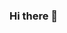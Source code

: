 ### Hi there 👋



<!--

<div>
   
<table align="left" style="border-spacing:0px;border-collapse:collapse;color:rgb(68,68,68);font-family:&quot;Open Sans&quot;,sans-serif;font-size:14px;/*! width:350px; */" cellspacing="0" cellpadding="0">
   <tbody style="vertical-align:top">
      <tr>
         <td colspan="4" style="font-family:Verdana,sans-serif;padding:0px 0px 10px;border-bottom:1px solid rgb(16,101,150);vertical-align:top" valign="top"><font color="#106596"><span style="font-size:18.6667px"><b>Rajat Parashar</b></span></font><br><span style="font-size:10pt"><span>Software Developer</span></span></td>
      </tr>
      <tr>
                     <td style="font-family:Verdana,sans-serif;padding:0px 0px 10px;border-bottom:1px solid rgb(16,101,150);vertical-align:top" valign="top"><a href="https://github.com/parasharrajat" style="font-family:Arial,sans-serif;background-color:transparent;font-size:12px;color:rgb(51,122,183)" target="_blank"><img src="https://parasharrajat.github.io/resume/g23.png"></a></td>
                     <td style="font-family:Verdana,sans-serif;padding:0px 0px 10px;border-bottom:1px solid rgb(16,101,150);vertical-align:top" valign="top"><a href="https://www.linkedin.com/in/rajatparashar47" target="_blank"><img src="https://codetwocdn.azureedge.net/images/mail-signatures/generator/compact-logo/ln.png"></a></td>
                     <td style="font-family:Verdana,sans-serif;padding:0px 0px 10px;border-bottom:1px solid rgb(16,101,150);vertical-align:top" valign="top"><a href="https://twitter.com/_rajat_parashar" target="_blank"><img src="https://codetwocdn.azureedge.net/images/mail-signatures/generator/compact-logo/tt.png"></a></td>
                     <td style="font-family:Verdana,sans-serif;padding:0px 0px 10px;border-bottom:1px solid rgb(16,101,150);vertical-align:top" valign="top"><a href="https://www.facebook.com/rajat47hitman" target="_blank"><img src="https://codetwocdn.azureedge.net/images/mail-signatures/generator/compact-logo/fb.png"></a></td>
      </tr>
   </tbody>
</table>
<img align="left" height="250" src="" >
</div>


<!--
**parasharrajat/parasharrajat** is a ✨ _special_ ✨ repository because its `README.md` (this file) appears on your GitHub profile.
Here are some ideas to get you started:

- 🔭 I’m currently working on ...
- 🌱 I’m currently learning ...
- 👯 I’m looking to collaborate on ...
- 🤔 I’m looking for help with ...
- 💬 Ask me about ...
- 📫 How to reach me: ...
- 😄 Pronouns: ...
- ⚡ Fun fact: ...
-->

